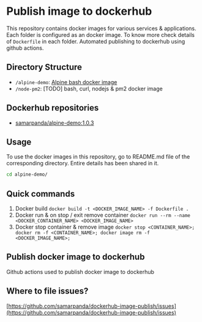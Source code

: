 # Publish image to dockerhub

This repository contains docker images for various services & applications. Each folder is configured as an docker image. To know more check details of `Dockerfile` in each folder. Automated publishing to dockerhub using github actions.

## Directory Structure

- `/alpine-demo`: [Alpine bash docker image](https://github.com/samarpanda/dockerhub-image-publish/tree/master/alpine-demo)
- `/node-pm2`: [TODO] bash, curl, nodejs & pm2 docker image

## Dockerhub repositories

- [samarpanda/alpine-demo:1.0.3](https://hub.docker.com/r/samarpanda/alpine-demo)

## Usage

To use the docker images in this repository, go to README.md file of the corresponding directory. Entire details has been shared in it.

```bash
cd alpine-demo/
```

## Quick commands

1. Docker build `docker build -t <DOCKER_IMAGE_NAME> -f Dockerfile .`
1. Docker run & on stop / exit remove container `docker run --rm --name <DOCKER_CONTAINER_NAME> <DOCKER_IMAGE_NAME>`
1. Docker stop container & remove image `docker stop <CONTAINER_NAME>; docker rm -f <CONTAINER_NAME>; docker image rm -f <DOCKER_IMAGE_NAME>;`

## Publish docker image to dockerhub

Github actions used to publish docker image to dockerhub

## Where to file issues?

[https://github.com/samarpanda/dockerhub-image-publish/issues](https://github.com/samarpanda/dockerhub-image-publish/issues)

